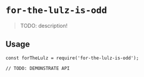 # `for-the-lulz-is-odd`

> TODO: description!

## Usage

```
const forTheLulz = require('for-the-lulz-is-odd');

// TODO: DEMONSTRATE API
```
